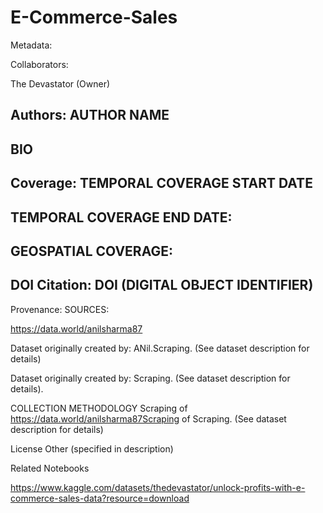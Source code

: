 # E-Commerce-Sales



Metadata:

Collaborators:

The Devastator (Owner)

Authors:
AUTHOR NAME
-

BIO
-

Coverage:
TEMPORAL COVERAGE START DATE
-

TEMPORAL COVERAGE END DATE:
-

GEOSPATIAL COVERAGE:
-

DOI Citation:
DOI (DIGITAL OBJECT IDENTIFIER)
-

Provenance:
SOURCES:

https://data.world/anilsharma87

Dataset originally created by: ANil.Scraping. (See dataset description for details)

Dataset originally created by: Scraping. (See dataset description for details).

COLLECTION METHODOLOGY
Scraping of https://data.world/anilsharma87Scraping of Scraping. (See dataset description for details)

License
Other (specified in description)


Related Notebooks

https://www.kaggle.com/datasets/thedevastator/unlock-profits-with-e-commerce-sales-data?resource=download
